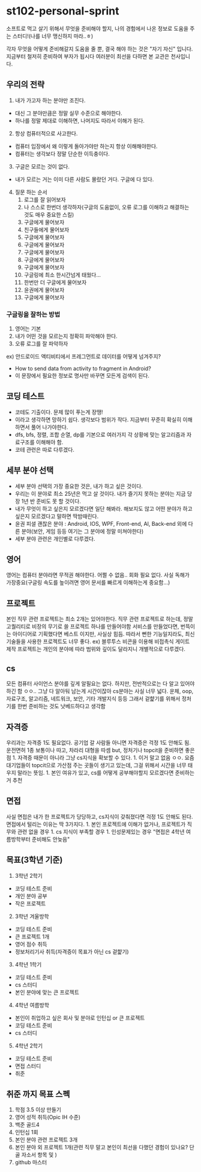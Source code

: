 # st102-personal-sprint
소프트로 먹고 살기 위해서 무엇을 준비해야 할지, 나의 경험에서 나온 정보로 도움을 주는 스터디!(나를 너무 맹신하지 마라..ㅎ)

각자 무엇을 어떻게 준비해갈지 도움을 줄 뿐, 결국 해야 하는 것은 "자기 자신" 입니다.
지금부터 철저히 준비하여 부자가 됩시다
여러분이 최선을 다하면 본 교관은 천사입니다.

## 우리의 전략
1. 내가 가고자 하는 분야만 조진다.
- 대신 그 분야만큼은 정말 실무 수준으로 해야한다.
- 하나를 정말 제대로 이해하면, 나머지도 따라서 이해가 된다.

2. 항상 컴퓨터적으로 사고한다.
- 컴퓨터 입장에서 왜 이렇게 돌아가야만 하는지 항상 이해해야한다.
- 컴퓨터는 생각보다 정말 단순한 이득충이다.

3. 구글은 모르는 것이 없다.
- 내가 모르는 거는 이미 다른 사람도 몰랐던 거다. 구글에 다 있다.

4. 질문 하는 순서
    1. 로그를 잘 읽어보자
    1. 나 스스로 한번더 생각하자(구글의 도움없이, 오류 로그를 이해하고 해결하는 것도 매우 중요한 스킬)
    1. 구글에게 물어보자
    1. 친구들에게 물어보자
    1. 구글에게 물어보자
    1. 구글에게 물어보자
    1. 구글에게 물어보자
    1. 구글에게 물어보자
    1. 구글에게 물어보자
    1. 구글링에 최소 한시간넘게 태웠다... 
    1. 한번만 더 구글에게 물어보자
    1. 윤권에게 물어보자
    1. 구글에게 물어보자

### 구글링을 잘하는 방법
1. 영어는 기본
1. 내가 어떤 것을 모르는지 정확히 파악해야 한다.
1. 오류 로그를 잘 파악하자

ex) 안드로이드 액티비티에서 프레그먼트로 데이터를 어떻게 넘겨주지?
- How to send data from activity to fragment in Android?
- 이 문장에서 필요한 정보로 명사만 바꾸면 모든게 검색이 된다.

## 코딩 테스트
- 코테도 기출이다. 문제 많이 푸는게 장땡!
- 이라고 생각하면 망하기 쉽다. 생각보다 범위가 작다. 지금부터 꾸준히 확실히 이해하면서 풀어 나가야한다.
- dfs, bfs, 정렬, 조합 순열, dp를 기본으로 여러가지 각 상황에 맞는 알고리즘과 자료구조를 이해해야 함.
- 코테 관련은 따로 다루겠다.


## 세부 분야 선택
- 세부 분야 선택의 가장 중요한 것은, 내가 하고 싶은 것이다.
- 우리는 이 분야로 최소 25년은 먹고 살 것이다. 내가 즐기지 못하는 분야는 지금 당장 1년 반 준비도 못 할 것이다.
- 내가 무엇이 하고 싶은지 모르겠다면 일단 해봐라. 해보지도 않고 어떤 분야가 하고 싶은지 모르겠다고 말하면 딱밤때린다.
- 윤권 피셜 괜찮은 분야 : Android, IOS, WPF, Front-end, AI, Back-end 외에 다른 분야(보안, 게임 등등 여기는 그 분야에 정말 미쳐야한다)
- 세부 분야 관련은 개인별로 다루겠다.


## 영어
영어는 컴퓨터 분야라면 무적권 해야한다. 어쩔 수 없음.. 회화 필요 없다. 사실 독해가 가장중요(구글링 속도를 높이려면 영어 문서를 빠르게 이해하는게 중요함...)


## 프로젝트
본인 직무 관련 프로젝트는 최소 2개는 있어야한다. 직무 관련 프로젝트로 하는데, 정말 고퀄리티로 비장의 무기로 쓸 프로젝트 하나를 만들어야함
서비스를 만들었다면, 번뜩이는 아이디어로 기획했다면 베스트 이지만, 사실상 힘듬. 따라서 뻔한 기능일지라도, 최신 기술들을 사용한 프로젝트도 너무 좋다.
ex) 블루투스 비콘을 이용해 비접촉식 게이트 제작
프로젝트는 개인의 분야에 따라 범위와 깊이도 달라지니 개별적으로 다루겠다.


## cs
모든 컴퓨터 사이언스 분야를 깊게 알필요는 없다. 하지만, 전반적으로는 다 알고 있어야 하긴 함 ㅇㅇ.. 그냥 다 알아둬 남는게 시간이잖아
cs분야는 사실 너무 넓다.
운체, oop, 자료구조, 알고리즘, 네트워크, 보안, 기타 개발지식 등등
그래서 겉햝기를 위해서 정처기를 한번 준비하는 것도 낫베드하다고 생각함


## 자격증
우리과는 자격증 1도 필요없다. 공기업 갈 사람들 아니면 자격증은 걱정 1도 안해도 됨. 운전면허 1종 보통이나 따고, 차라리 대형을 따셈
but, 정처기나 topcit을 준비하면 좋은점
    1. 자격증 때문이 아니라 그냥 cs지식을 확보할 수 있다.
    1. 이거 말고 없음 ㅇㅇ. 요즘 대기업들이 topcit으로 가산점 주는 곳들이 생기고 있는데, 그걸 위해서 시간을 너무 태우지 말라는 뜻임.
    1. 본인 여유가 있고, cs를 어떻게 공부해야할지 모르겠다면 준비하는 거 추천


## 면접
사실 면접은 내가 한 프로젝트가 당당하고, cs지식이 갖춰졌다면 걱정 1도 안해도 된다.
면접에서 털리는 이유는 딱 3가지다.
    1. 본인 프로젝트에 이해가 없거나, 프로젝트가 직무와 관련 없을 경우
    1. cs 지식이 부족할 경우
    1. 인성문제있는 경우
"면접은 4학년 여름방학부터 준비해도 안늦음"


## 목표(3학년 기준)
1. 3학년 2학기
- 코딩 테스트 준비
- 개인 분야 공부
- 작은 프로젝트

2. 3학년 겨울방학
- 코딩 테스트 준비
- 큰 프로젝트 1개
- 영어 점수 취득
- 정보처리기사 취득(자격증이 목표가 아닌 cs 겉햝기)

3. 4학년 1학기
- 코딩 테스트 준비
- cs 스터디
- 본인 분야에 맞는 큰 프로젝트

4. 4학년 여름방학
- 본인이 취업하고 싶은 회사 및 분야로 인턴십 or 큰 프로젝트
- 코딩 테스트 준비
- cs 스터디

5. 4학년 2학기
- 코딩 테스트 준비
- 면접 스터디
- 취준


## 취준 까지 목표 스펙
1. 학점 3.5 이상 만들기
1. 영어 성적 취득(Opic IH 수준)
1. 백준 골드4
1. 인턴십 1회
1. 본인 분야 관련 프로젝트 3개
1. 본인 분야 외 프로젝트 1개(관련 직무 말고 본인이 최선을 다했던 경험이 있나요? 단골 자소서 항목 및 )
1. github 마스터
